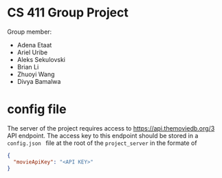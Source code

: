 # CS 411 Group Project

Group member:
- Adena Etaat
- Ariel Uribe
- Aleks Sekulovski
- Brian Li
- Zhuoyi Wang
- Divya Bamalwa


# config file

The server of the project requires access to https://api.themoviedb.org/3 API endpoint. The access key to this endpoint should be stored in a `config.json ` file at the root of the `project_server` in the formate of

```json
{
  "movieApiKey": "<API KEY>"
}
```
